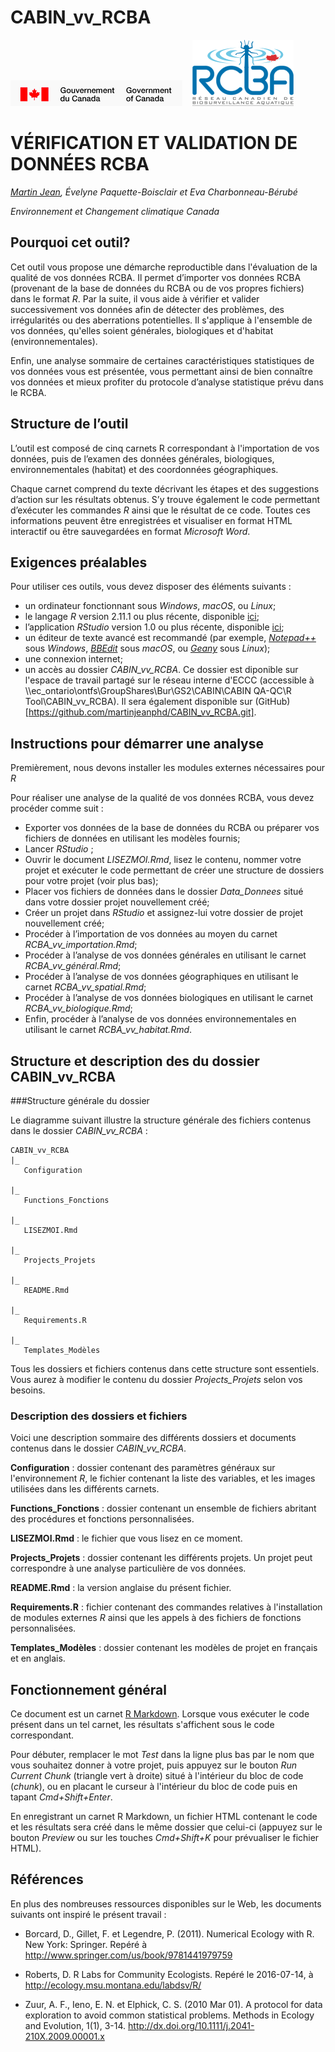 # CABIN_vv_RCBA

![](Configuration/gc_fr.png) &nbsp;&nbsp; ![](Configuration/rcba_logo.png)

# VÉRIFICATION ET VALIDATION DE DONNÉES RCBA

*[Martin Jean](mailto:martin.jean@canada.ca), Évelyne Paquette-Boisclair et Eva Charbonneau-Bérubé*

*Environnement et Changement climatique Canada*

## Pourquoi cet outil?

Cet outil vous propose une démarche reproductible dans l'évaluation de la qualité de vos données RCBA. Il permet d’importer vos données RCBA (provenant de la base de données du RCBA ou de vos propres fichiers) dans le format *R*. Par la suite, il vous aide à vérifier et valider successivement vos données afin de détecter des problèmes, des irrégularités ou des aberrations potentielles. Il s'applique à l'ensemble de vos données, qu'elles soient générales, biologiques et d'habitat (environnementales). 

Enfin, une analyse sommaire de certaines caractéristiques statistiques de vos données vous est présentée, vous permettant ainsi de bien connaître vos données et mieux profiter du protocole d’analyse statistique prévu dans le RCBA.

## Structure de l’outil

L’outil est composé de cinq carnets R correspondant à l'importation de vos données, puis de l’examen des données générales, biologiques, environnementales (habitat) et des coordonnées géographiques.

Chaque carnet comprend du texte décrivant les étapes et des suggestions d’action sur les résultats obtenus. S’y trouve également le code permettant d’exécuter les commandes *R* ainsi que le résultat de ce code. Toutes ces informations peuvent être enregistrées et visualiser en format HTML interactif ou être sauvegardées en format *Microsoft Word*.

## Exigences préalables

Pour utiliser ces outils, vous devez disposer des éléments suivants :

- un ordinateur fonctionnant sous *Windows*, *macOS*, ou *Linux*;
- le langage *R* version 2.11.1 ou plus récente, disponible [ici](http://cran.r-project.org);
- l’application *RStudio* version 1.0 ou plus récente, disponible [ici](http://www.rstudio.com);
- un éditeur de texte avancé est recommandé (par exemple, *[Notepad++](http://notepad-plus-plus.org)* sous *Windows*, *[BBEdit](http://www.barebones.com/products/bbedit/)* sous *macOS*, ou *[Geany](http://www.geany.org)* sous *Linux*);
- une connexion internet;
- un accès au dossier *CABIN_vv_RCBA*. Ce dossier est diponible sur l'espace de travail partagé sur le réseau interne d'ECCC (accessible à \\\\ec_ontario\\ontfs\\GroupShares\\Bur\\GS2\\CABIN\\CABIN QA-QC\\R Tool\\CABIN_vv_RCBA). Il sera également disponible sur (GitHub)[https://github.com/martinjeanphd/CABIN_vv_RCBA.git].

## Instructions pour démarrer une analyse

Premièrement, nous devons installer les modules externes nécessaires pour *R*

Pour réaliser une analyse de la qualité de vos données RCBA, vous devez procéder comme suit :

- Exporter vos données de la base de données du RCBA ou préparer vos fichiers de données en utilisant les modèles fournis;
- Lancer *RStudio* ;
- Ouvrir le document *LISEZMOI.Rmd*, lisez le contenu, nommer votre projet et exécuter le code permettant de créer une structure de dossiers pour votre projet (voir plus bas);
- Placer vos fichiers de données dans le dossier *Data_Donnees* situé dans votre dossier projet nouvellement créé;
- Créer un projet dans *RStudio* et assignez-lui votre dossier de projet nouvellement créé;
- Procéder à l’importation de vos données au moyen du carnet *RCBA_vv_importation.Rmd*;
- Procéder à l’analyse de vos données générales en utilisant le carnet *RCBA_vv_général.Rmd*;
- Procéder à l’analyse de vos données géographiques en utilisant le carnet *RCBA_vv_spatial.Rmd*;
- Procéder à l’analyse de vos données biologiques en utilisant le carnet *RCBA_vv_biologique.Rmd*;
- Enfin, procéder à l’analyse de vos données environnementales en utilisant le carnet *RCBA_vv_habitat.Rmd*.

## Structure et description des du dossier CABIN_vv_RCBA

###Structure générale du dossier

Le diagramme suivant illustre la structure générale des fichiers contenus dans le dossier *CABIN_vv_RCBA* :

```
CABIN_vv_RCBA
|_
   Configuration
      
|_
   Functions_Fonctions
    
|_
   LISEZMOI.Rmd
    
|_
   Projects_Projets
    
|_
   README.Rmd
    
|_
   Requirements.R
    
|_
   Templates_Modèles
```

Tous les dossiers et fichiers contenus dans cette structure sont essentiels. Vous aurez à modifier le contenu du dossier *Projects_Projets* selon vos besoins.

### Description des dossiers et fichiers

Voici une description sommaire des différents dossiers et documents contenus dans le dossier *CABIN_vv_RCBA*.

**Configuration** : dossier contenant des paramètres généraux sur l'environnement *R*, le fichier contenant la liste des variables, et les images utilisées dans les différents carnets.

**Functions_Fonctions** : dossier contenant un ensemble de fichiers abritant des procédures et fonctions personnalisées. 

**LISEZMOI.Rmd** : le fichier que vous lisez en ce moment.

**Projects_Projets** : dossier contenant les différents projets. Un projet peut correspondre à une analyse particulière de vos données.

**README.Rmd** : la version anglaise du présent fichier.

**Requirements.R** : fichier contenant des commandes relatives à l'installation de modules externes *R* ainsi que les appels à des fichiers de fonctions personnalisées.

**Templates_Modèles** : dossier contenant les modèles de projet en français et en anglais.

## Fonctionnement général

Ce document est un carnet [R Markdown](http://rmarkdown.rstudio.com). Lorsque vous exécuter le code présent dans un tel carnet, les résultats s'affichent sous le code correspondant. 

Pour débuter, remplacer le mot *Test* dans la ligne plus bas par le nom que vous souhaitez donner à votre projet, puis appuyez sur le bouton *Run Current Chunk* (triangle vert à droite) situé à l'intérieur du bloc de code (*chunk*), ou en placant le curseur à l'intérieur du bloc de code puis en tapant *Cmd+Shift+Enter*. 


En enregistrant un carnet R Markdown, un fichier HTML contenant le code et les résultats sera créé dans le même dossier que celui-ci (appuyez sur le bouton *Preview* ou sur les touches *Cmd+Shift+K* pour prévualiser le fichier HTML).

## Références

En plus des nombreuses ressources disponibles sur le Web, les documents suivants ont inspiré le présent travail :

- Borcard, D., Gillet, F. et Legendre, P. (2011). Numerical Ecology with R. New York: Springer. Repéré à http://www.springer.com/us/book/9781441979759

- Roberts, D. R Labs for Community Ecologists. Repéré le 2016-07-14, à http://ecology.msu.montana.edu/labdsv/R/

- Zuur, A. F., Ieno, E. N. et Elphick, C. S. (2010 Mar 01). A protocol for data exploration to avoid common statistical problems. Methods in Ecology and Evolution, 1(1), 3-14. http://dx.doi.org/10.1111/j.2041-210X.2009.00001.x
